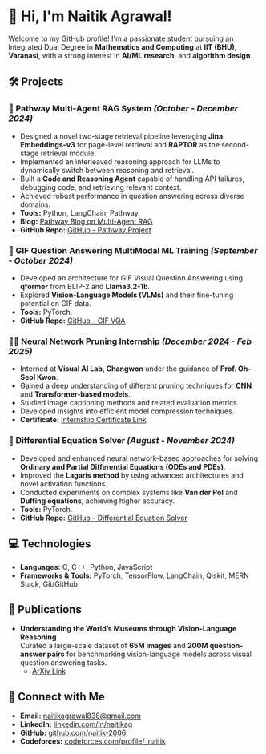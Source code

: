# 👋 Hi, I'm Naitik Agrawal!

Welcome to my GitHub profile! I'm a passionate student pursuing an Integrated Dual Degree in **Mathematics and Computing** at **IIT (BHU), Varanasi**, with a strong interest in **AI/ML research**, and **algorithm design**.

## 🛠️ Projects

### 🚀 Pathway Multi-Agent RAG System *(October - December 2024)*
- Designed a novel two-stage retrieval pipeline leveraging **Jina Embeddings-v3** for page-level retrieval and **RAPTOR** as the second-stage retrieval module.
- Implemented an interleaved reasoning approach for LLMs to dynamically switch between reasoning and retrieval.
- Built a **Code and Reasoning Agent** capable of handling API failures, debugging code, and retrieving relevant context.
- Achieved robust performance in question answering across diverse domains.
- **Tools:** Python, LangChain, Pathway
- **Blog:** [Pathway Blog on Multi-Agent RAG](https://pathway.com/blog/multi-agent-rag-interleaved-retrieval-reasoning/)
- **GitHub Repo:** [GitHub - Pathway Project]((https://github.com/naitik-2006/Dynamic-Multi-Agent-RAG-Pathway))

### 🎥 GIF Question Answering MultiModal ML Training *(September - October 2024)*
- Developed an architecture for GIF Visual Question Answering using **qformer** from BLIP-2 and **Llama3.2-1b**.
- Explored **Vision-Language Models (VLMs)** and their fine-tuning potential on GIF data.
- **Tools:** PyTorch.
- **GitHub Repo:** [GitHub - GIF VQA](https://github.com/naitik-2006/gif_vqa)

### 🧑‍💻 Neural Network Pruning Internship *(December 2024 - Feb 2025)*
- Interned at **Visual AI Lab, Changwon** under the guidance of **Prof. Oh-Seol Kwon**.
- Gained a deep understanding of different pruning techniques for **CNN** and **Transformer-based models**.
- Studied image captioning methods and related evaluation metrics.
- Developed insights into efficient model compression techniques.
- **Certificate:** [Internship Certificate Link](https://drive.google.com/file/d/1-j01dOYQQerU3BkY8kuZNuz6SAzf6hC_/view?usp=sharing)

### 🔢 Differential Equation Solver *(August - November 2024)*
- Developed and enhanced neural network-based approaches for solving **Ordinary and Partial Differential Equations (ODEs and PDEs)**.
- Improved the **Lagaris method** by using advanced architectures and novel activation functions.
- Conducted experiments on complex systems like **Van der Pol** and **Duffing equations**, achieving higher accuracy.
- **Tools:** PyTorch.
- **GitHub Repo:** [GitHub - Differential Equation Solver](https://github.com/naitik-2006/Differetial_Equation_Solver)

## 💻 Technologies
- **Languages:** C, C++, Python, JavaScript  
- **Frameworks & Tools:** PyTorch, TensorFlow, LangChain, Qiskit, MERN Stack, Git/GitHub  

## 📰 Publications
- **Understanding the World’s Museums through Vision-Language Reasoning**  
  Curated a large-scale dataset of **65M images** and **200M question-answer pairs** for benchmarking vision-language models across visual question answering tasks.  
  - [ArXiv Link](https://arxiv.org/abs/2412.01370)

## 🔗 Connect with Me
- **Email:** naitikagrawal838@gmail.com
- **LinkedIn:** [linkedin.com/in/naitikag](https://www.linkedin.com/in/naitikag)  
- **GitHub:** [github.com/naitik-2006](https://github.com/naitik-2006)  
- **Codeforces:** [codeforces.com/profile/_naitik](https://codeforces.com/profile/naitik_)  
